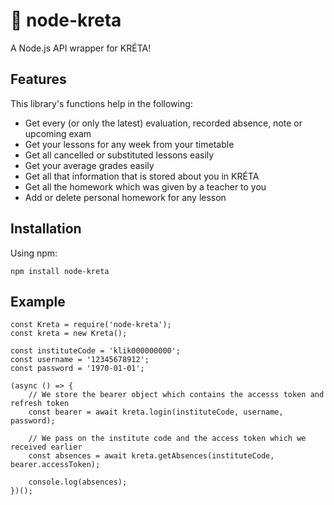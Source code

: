 # 🎒 node-kreta

A Node.js API wrapper for KRÉTA!

## Features

This library's functions help in the following:

- Get every (or only the latest) evaluation, recorded absence, note or upcoming exam
- Get your lessons for any week from your timetable
- Get all cancelled or substituted lessons easily
- Get your average grades easily
- Get all that information that is stored about you in KRÉTA
- Get all the homework which was given by a teacher to you
- Add or delete personal homework for any lesson

## Installation

Using npm:

    npm install node-kreta

## Example

    const Kreta = require('node-kreta');
    const kreta = new Kreta();

    const instituteCode = 'klik000000000';
    const username = '12345678912';
    const password = '1970-01-01';

    (async () => {
	    // We store the bearer object which contains the accesss token and refresh token
	    const bearer = await kreta.login(instituteCode, username, password);

	    // We pass on the institute code and the access token which we received earlier
	    const absences = await kreta.getAbsences(instituteCode, bearer.accessToken);

        console.log(absences);
    })();
